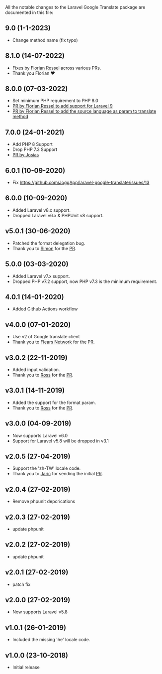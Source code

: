 All the notable changes to the Laravel Google Translate package are documented in this file:

## 9.0 (1-1-2023)
- Change method name (fix typo)

## 8.1.0 (14-07-2022)
- Fixes by [Florian Ressel](https://github.com/resslinger) across various PRs.
- Thank you Florian :heart:

## 8.0.0 (07-03-2022)
- Set minimum PHP requirement to PHP 8.0
- [PR by Florian Ressel to add support for Laravel 9](https://github.com/JoggApp/laravel-google-translate/pull/36)
- [PR by Florian Ressel to add the source language as param to translate method](https://github.com/JoggApp/laravel-google-translate/pull/34)

## 7.0.0 (24-01-2021)
- Add PHP 8 Support
- Drop PHP 7.3 Support
- [PR by Josias](https://github.com/JoggApp/laravel-google-translate/pull/24)

## 6.0.1 (10-09-2020)
- Fix https://github.com/JoggApp/laravel-google-translate/issues/13

## 6.0.0 (10-09-2020)
- Added Laravel v8.x support.
- Dropped Laravel v6.x & PHPUnit v8 support.

## v5.0.1 (30-06-2020)
- Patched the format delegation bug.
- Thank you to [Simon](https://github.com/smorris1709) for the [PR](https://github.com/JoggApp/laravel-google-translate/pull/18).

## 5.0.0 (03-03-2020)
- Added Laravel v7.x support.
- Dropped PHP v7.2 support, now PHP v7.3 is the minimum requirement.

## 4.0.1 (14-01-2020)
- Added Github Actions workflow

## v4.0.0 (07-01-2020)
- Use v2 of Google translate client
- Thank you to [Flears Network](https://github.com/RossUK88) for the [PR](https://github.com/JoggApp/laravel-google-translate/pull/12).

## v3.0.2 (22-11-2019)
- Added input validation.
- Thank you to [Ross](https://github.com/RossUK88) for the [PR](https://github.com/JoggApp/laravel-google-translate/pull/9).

## v3.0.1 (14-11-2019)
- Added the support for the format param.
- Thank you to [Ross](https://github.com/RossUK88) for the [PR](https://github.com/JoggApp/laravel-google-translate/pull/8).

## v3.0.0 (04-09-2019)
- Now supports Laravel v6.0
- Support for Laravel v5.8 will be dropped in v3.1

## v2.0.5 (27-04-2019)
- Support the 'zh-TW' locale code.
- Thank you to [Jaric](https://github.com/jaric) for sending the initial [PR](https://github.com/JoggApp/laravel-google-translate/pull/4).

## v2.0.4 (27-02-2019)
- Remove phpunit depcrications

## v2.0.3 (27-02-2019)
- update phpunit

## v2.0.2 (27-02-2019)
- update phpunit

## v2.0.1 (27-02-2019)
- patch fix

## v2.0.0 (27-02-2019)
- Now supports Laravel v5.8

## v1.0.1 (26-01-2019)
- Included the missing 'he' locale code.

## v1.0.0 (23-10-2018)
- Initial release
